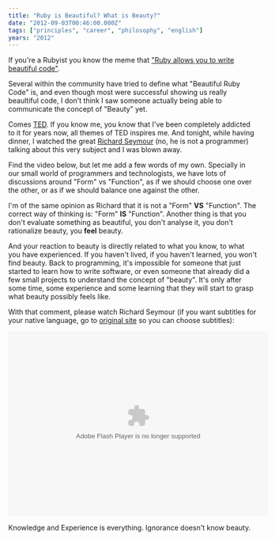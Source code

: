 ```yaml
---
title: "Ruby is Beautiful? What is Beauty?"
date: "2012-09-03T00:46:00.000Z"
tags: ["principles", "career", "philosophy", "english"]
years: "2012"
---
```


<p></p>
<p>If you're a Rubyist you know the meme that <a href="http://rubyrogues.com/what-makes-beautiful-code/">"Ruby allows you to write beautiful code"</a>.</p>
<p>Several within the community have tried to define what "Beautiful Ruby Code" is, and even though most were successful showing us really beaultiful code, I don't think I saw someone actually being able to communicate the concept of "Beauty" yet.</p>
<p>Comes <a href="http://www.ted.com">TED</a>. If you know me, you know that I've been completely addicted to it for years now, all themes of TED inspires me. And tonight, while having dinner, I watched the great <a href="http://www.ted.com/talks/richard_seymour_how_beauty_feels.html">Richard Seymour</a> (no, he is not a programmer) talking about this very subject and I was blown away.</p>
<p>Find the video below, but let me add a few words of my own. Specially in our small world of programmers and technologists, we have lots of discussions around "Form" vs "Function", as if we should choose one over the other, or as if we should balance one against the other.</p>
<p></p>
<p></p>
<p>I'm of the same opinion as Richard that it is not a "Form" <strong>VS</strong> "Function". The correct way of thinking is: "Form" <strong>IS</strong> "Function". Another thing is that you don't evaluate something as beautiful, you don't analyse it, you don't rationalize beauty, you <strong>feel</strong> beauty.</p>
<p>And your reaction to beauty is directly related to what you know, to what you have experienced. If you haven't lived, if you haven't learned, you won't find beauty. Back to programming, it's impossible for someone that just started to learn how to write software, or even someone that already did a few small projects to understand the concept of "beauty". It's only after some time, some experience and some learning that they will start to grasp what beauty possibly feels like.</p>
<p>With that comment, please watch Richard Seymour (if you want subtitles for your native language, go to <a href="https://www.ted.com/talks/richard_seymour_how_beauty_feels.html">original site</a> so you can choose subtitles):</p>
<object width="526" height="374">
  <param name="movie" value="https://video.ted.com/assets/player/swf/EmbedPlayer.swf">
  <param name="allowFullScreen" value="true">
  <param name="allowScriptAccess" value="always">
  <param name="wmode" value="transparent">
  <param name="bgColor" value="#ffffff">
  <param name="flashvars" value="vu=https://video.ted.com/talk/stream/2011S/Blank/RichardSeymour_2011S-320k.mp4&amp;su=https://images.ted.com/images/ted/tedindex/embed-posters/RichardSeymour_2011S-embed.jpg&amp;vw=512&amp;vh=288&amp;ap=0&amp;ti=1243&amp;lang=en&amp;introDuration=15330&amp;adDuration=4000&amp;postAdDuration=830&amp;adKeys=talk=richard_seymour_how_beauty_feels;year=2011;theme=what_makes_us_happy;theme=design_like_you_give_a_damn;event=TEDSalon+London+Spring+2011;tag=arts;tag=beauty;tag=design;tag=happiness;&amp;preAdTag=tconf.ted/embed;tile=1;sz=512x288;"><embed src="https://video.ted.com/assets/player/swf/EmbedPlayer.swf" pluginspace="https://www.macromedia.com/go/getflashplayer" type="application/x-shockwave-flash" wmode="transparent" bgcolor="#ffffff" width="526" height="374" allowfullscreen="true" allowscriptaccess="always" flashvars="vu=https://video.ted.com/talk/stream/2011S/Blank/RichardSeymour_2011S-320k.mp4&amp;su=https://images.ted.com/images/ted/tedindex/embed-posters/RichardSeymour_2011S-embed.jpg&amp;vw=512&amp;vh=288&amp;ap=0&amp;ti=1243&amp;lang=en&amp;introDuration=15330&amp;adDuration=4000&amp;postAdDuration=830&amp;adKeys=talk=richard_seymour_how_beauty_feels;year=2011;theme=what_makes_us_happy;theme=design_like_you_give_a_damn;event=TEDSalon+London+Spring+2011;tag=arts;tag=beauty;tag=design;tag=happiness;&amp;preAdTag=tconf.ted/embed;tile=1;sz=512x288;">
</object>
<p>Knowledge and Experience is everything. Ignorance doesn't know beauty.</p>
<p></p>